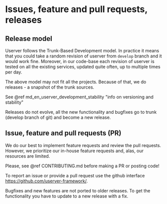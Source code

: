# Issues, feature and pull requests, releases

## Release model

Userver follows the Trunk-Based Development model. In practice it means that
you could take a random revision of userver from `develop` branch and it would
work fine. Moreover, in our code-base each revision
of userver is tested on all the existing services,
updated quite often, up to multiple times per day. 

The above model may not fit all the projects. Because of that, we do releases - 
a snapshot of the trunk sources.

See @ref md_en_userver_development_stability "info on versioning and stability" 

Releases do not evolve, all the new functionality and bugfixes go to trunk
(develop branch of git) and become a new release.

## Issue, feature and pull requests (PR)

We do our best to implement feature requests and review the pull requests.
However, we prioritize our in-house feature requests and, alas, our resources
are limited.

Please, see @ref CONTRIBUTING.md before making a PR or posting code!

To report an issue or provide a pull request use the github interface
https://github.com/userver-framework/.

Bugfixes and new features are not ported to older releases. To get the
functionality you have to update to a new release with a fix.
